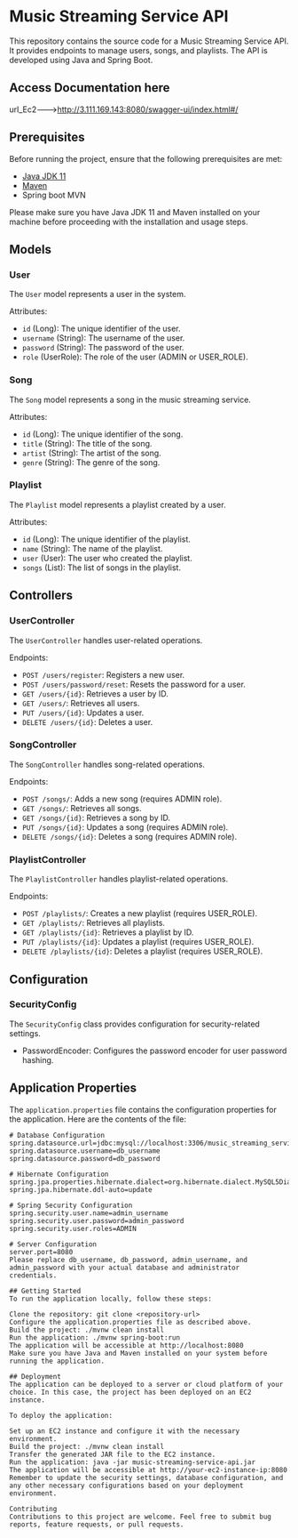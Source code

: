 
# Music Streaming Service API

This repository contains the source code for a Music Streaming Service API. It provides endpoints to manage users, songs, and playlists. The API is developed using Java and Spring Boot.

## Access Documentation here
url_Ec2--->http://3.111.169.143:8080/swagger-ui/index.html#/

## Prerequisites

Before running the project, ensure that the following prerequisites are met:

- [Java JDK 11](https://www.oracle.com/java/technologies/javase-jdk11-downloads.html)
- [Maven](https://maven.apache.org/download.cgi)
- Spring boot MVN

Please make sure you have Java JDK 11 and Maven installed on your machine before proceeding with the installation and usage steps.

## Models

### User

The `User` model represents a user in the system.

Attributes:
- `id` (Long): The unique identifier of the user.
- `username` (String): The username of the user.
- `password` (String): The password of the user.
- `role` (UserRole): The role of the user (ADMIN or USER_ROLE).

### Song

The `Song` model represents a song in the music streaming service.

Attributes:
- `id` (Long): The unique identifier of the song.
- `title` (String): The title of the song.
- `artist` (String): The artist of the song.
- `genre` (String): The genre of the song.

### Playlist

The `Playlist` model represents a playlist created by a user.

Attributes:
- `id` (Long): The unique identifier of the playlist.
- `name` (String): The name of the playlist.
- `user` (User): The user who created the playlist.
- `songs` (List<Song>): The list of songs in the playlist.

## Controllers

### UserController

The `UserController` handles user-related operations.

Endpoints:
- `POST /users/register`: Registers a new user.
- `POST /users/password/reset`: Resets the password for a user.
- `GET /users/{id}`: Retrieves a user by ID.
- `GET /users/`: Retrieves all users.
- `PUT /users/{id}`: Updates a user.
- `DELETE /users/{id}`: Deletes a user.

### SongController

The `SongController` handles song-related operations.

Endpoints:
- `POST /songs/`: Adds a new song (requires ADMIN role).
- `GET /songs/`: Retrieves all songs.
- `GET /songs/{id}`: Retrieves a song by ID.
- `PUT /songs/{id}`: Updates a song (requires ADMIN role).
- `DELETE /songs/{id}`: Deletes a song (requires ADMIN role).

### PlaylistController

The `PlaylistController` handles playlist-related operations.

Endpoints:
- `POST /playlists/`: Creates a new playlist (requires USER_ROLE).
- `GET /playlists/`: Retrieves all playlists.
- `GET /playlists/{id}`: Retrieves a playlist by ID.
- `PUT /playlists/{id}`: Updates a playlist (requires USER_ROLE).
- `DELETE /playlists/{id}`: Deletes a playlist (requires USER_ROLE).

## Configuration

### SecurityConfig

The `SecurityConfig` class provides configuration for security-related settings.

- PasswordEncoder: Configures the password encoder for user password hashing.

## Application Properties

The `application.properties` file contains the configuration properties for the application. Here are the contents of the file:

```properties
# Database Configuration
spring.datasource.url=jdbc:mysql://localhost:3306/music_streaming_service_db
spring.datasource.username=db_username
spring.datasource.password=db_password

# Hibernate Configuration
spring.jpa.properties.hibernate.dialect=org.hibernate.dialect.MySQL5Dialect
spring.jpa.hibernate.ddl-auto=update

# Spring Security Configuration
spring.security.user.name=admin_username
spring.security.user.password=admin_password
spring.security.user.roles=ADMIN

# Server Configuration
server.port=8080
Please replace db_username, db_password, admin_username, and admin_password with your actual database and administrator credentials.

## Getting Started
To run the application locally, follow these steps:

Clone the repository: git clone <repository-url>
Configure the application.properties file as described above.
Build the project: ./mvnw clean install
Run the application: ./mvnw spring-boot:run
The application will be accessible at http://localhost:8080
Make sure you have Java and Maven installed on your system before running the application.

## Deployment
The application can be deployed to a server or cloud platform of your choice. In this case, the project has been deployed on an EC2 instance.

To deploy the application:

Set up an EC2 instance and configure it with the necessary environment.
Build the project: ./mvnw clean install
Transfer the generated JAR file to the EC2 instance.
Run the application: java -jar music-streaming-service-api.jar
The application will be accessible at http://your-ec2-instance-ip:8080
Remember to update the security settings, database configuration, and any other necessary configurations based on your deployment environment.

Contributing
Contributions to this project are welcome. Feel free to submit bug reports, feature requests, or pull requests.
